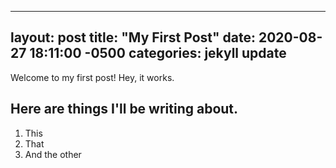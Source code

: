 
---
layout: post
title:  "My First Post"
date:   2020-08-27 18:11:00 -0500
categories: jekyll update
---
Welcome to my first post!
 Hey, it works.

## Here are things I'll be writing about.
1. This
2. That
3. And the other